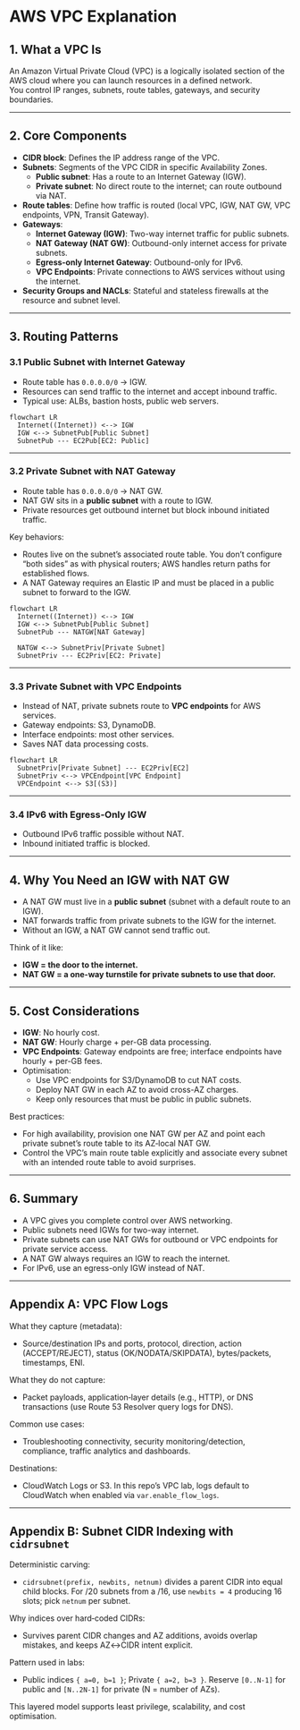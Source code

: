 # AWS VPC Explanation

## 1. What a VPC Is

An Amazon Virtual Private Cloud (VPC) is a logically isolated section of the AWS cloud where you can launch resources in a defined network.  
You control IP ranges, subnets, route tables, gateways, and security boundaries.

---

## 2. Core Components

- **CIDR block**: Defines the IP address range of the VPC.
- **Subnets**: Segments of the VPC CIDR in specific Availability Zones.
  - **Public subnet**: Has a route to an Internet Gateway (IGW).
  - **Private subnet**: No direct route to the internet; can route outbound via NAT.
- **Route tables**: Define how traffic is routed (local VPC, IGW, NAT GW, VPC endpoints, VPN, Transit Gateway).
- **Gateways**:
  - **Internet Gateway (IGW)**: Two-way internet traffic for public subnets.
  - **NAT Gateway (NAT GW)**: Outbound-only internet access for private subnets.
  - **Egress-only Internet Gateway**: Outbound-only for IPv6.
  - **VPC Endpoints**: Private connections to AWS services without using the internet.
- **Security Groups and NACLs**: Stateful and stateless firewalls at the resource and subnet level.

---

## 3. Routing Patterns

### 3.1 Public Subnet with Internet Gateway

- Route table has `0.0.0.0/0` → IGW.
- Resources can send traffic to the internet and accept inbound traffic.
- Typical use: ALBs, bastion hosts, public web servers.

```mermaid
flowchart LR
  Internet((Internet)) <--> IGW
  IGW <--> SubnetPub[Public Subnet]
  SubnetPub --- EC2Pub[EC2: Public]
```

---

### 3.2 Private Subnet with NAT Gateway

- Route table has `0.0.0.0/0` → NAT GW.
- NAT GW sits in a **public subnet** with a route to IGW.
- Private resources get outbound internet but block inbound initiated traffic.

Key behaviors:

- Routes live on the subnet’s associated route table. You don’t configure “both sides” as with physical routers; AWS handles return paths for established flows.
- A NAT Gateway requires an Elastic IP and must be placed in a public subnet to forward to the IGW.

```mermaid
flowchart LR
  Internet((Internet)) <--> IGW
  IGW <--> SubnetPub[Public Subnet]
  SubnetPub --- NATGW[NAT Gateway]

  NATGW <--> SubnetPriv[Private Subnet]
  SubnetPriv --- EC2Priv[EC2: Private]
```

---

### 3.3 Private Subnet with VPC Endpoints

- Instead of NAT, private subnets route to **VPC endpoints** for AWS services.
- Gateway endpoints: S3, DynamoDB.
- Interface endpoints: most other services.
- Saves NAT data processing costs.

```mermaid
flowchart LR
  SubnetPriv[Private Subnet] --- EC2Priv[EC2]
  SubnetPriv <--> VPCEndpoint[VPC Endpoint]
  VPCEndpoint <--> S3[(S3)]
```

---

### 3.4 IPv6 with Egress-Only IGW

- Outbound IPv6 traffic possible without NAT.
- Inbound initiated traffic is blocked.

---

## 4. Why You Need an IGW with NAT GW

- A NAT GW must live in a **public subnet** (subnet with a default route to an IGW).
- NAT forwards traffic from private subnets to the IGW for the internet.
- Without an IGW, a NAT GW cannot send traffic out.

Think of it like:

- **IGW = the door to the internet.**
- **NAT GW = a one-way turnstile for private subnets to use that door.**

---

## 5. Cost Considerations

- **IGW**: No hourly cost.
- **NAT GW**: Hourly charge + per-GB data processing.
- **VPC Endpoints**: Gateway endpoints are free; interface endpoints have hourly + per-GB fees.
- Optimisation:
  - Use VPC endpoints for S3/DynamoDB to cut NAT costs.
  - Deploy NAT GW in each AZ to avoid cross-AZ charges.
  - Keep only resources that must be public in public subnets.

Best practices:

- For high availability, provision one NAT GW per AZ and point each private subnet’s route table to its AZ‑local NAT GW.
- Control the VPC’s main route table explicitly and associate every subnet with an intended route table to avoid surprises.

---

## 6. Summary

- A VPC gives you complete control over AWS networking.
- Public subnets need IGWs for two-way internet.
- Private subnets can use NAT GWs for outbound or VPC endpoints for private service access.
- A NAT GW always requires an IGW to reach the internet.
- For IPv6, use an egress-only IGW instead of NAT.

---

## Appendix A: VPC Flow Logs

What they capture (metadata):

- Source/destination IPs and ports, protocol, direction, action (ACCEPT/REJECT), status (OK/NODATA/SKIPDATA), bytes/packets, timestamps, ENI.

What they do not capture:

- Packet payloads, application‑layer details (e.g., HTTP), or DNS transactions (use Route 53 Resolver query logs for DNS).

Common use cases:

- Troubleshooting connectivity, security monitoring/detection, compliance, traffic analytics and dashboards.

Destinations:

- CloudWatch Logs or S3. In this repo’s VPC lab, logs default to CloudWatch when enabled via `var.enable_flow_logs`.

---

## Appendix B: Subnet CIDR Indexing with `cidrsubnet`

Deterministic carving:

- `cidrsubnet(prefix, newbits, netnum)` divides a parent CIDR into equal child blocks. For /20 subnets from a /16, use `newbits = 4` producing 16 slots; pick `netnum` per subnet.

Why indices over hard‑coded CIDRs:

- Survives parent CIDR changes and AZ additions, avoids overlap mistakes, and keeps AZ↔CIDR intent explicit.

Pattern used in labs:

- Public indices `{ a=0, b=1 }`; Private `{ a=2, b=3 }`. Reserve `[0..N-1]` for public and `[N..2N-1]` for private (N = number of AZs).

This layered model supports least privilege, scalability, and cost optimisation.
